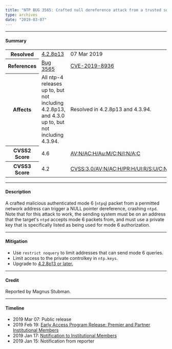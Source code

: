 ```yaml
---
title: "NTP BUG 3565: Crafted null dereference attack from a trusted source with an authenticated mode 6 packet"
type: archives
date: "2019-03-07"
---
```


* * *

#### Summary

<table>
  <tbody>
	<tr>
		<th><b>Resolved</b></th>
		<td><a href="/support/securitynotice/4_2_8p13-release-announcement">4.2.8p13</a></td>
		<td>07 Mar 2019</td>
	</tr>
	<tr>
		<th><b>References</b></th>
		<td><a href="https://bugs.ntp.org/show_bug.cgi?id=3565">Bug 3565</a></td>
		<td><a href="https://nvd.nist.gov/vuln/detail/CVE-2019-8936">CVE-2019-8936</a></td>
	</tr>
	<tr>
		<th><b>Affects</b></th>
		<td>All ntp-4 releases up to, but not including 4.2.8p13,<br> and 4.3.0 up to, but not including 4.3.94.</td>
		<td>Resolved in 4.2.8p13 and 4.3.94.</td>
	</tr>
	<tr>
		<th><b>CVSS2 Score</b></th>
		<td>4.6</td>
		<td><a href="https://nvd.nist.gov/vuln-metrics/cvss/v2-calculator?vector=(AV:N/AC:H/Au:M/C:N/I:N/A:C)">AV:N/AC:H/Au:M/C:N/I:N/A:C</a></td>
	</tr>
	<tr>
		<th><b>CVSS3 Score<b></th>
		<td>4.2</td>
		<td><a href="https://nvd.nist.gov/vuln-metrics/cvss/v3-calculator?vector=AV:N/AC:H/PR:H/UI:R/S:U/C:N/I:N/A:H">CVSS:3.0/AV:N/AC:H/PR:H/UI:R/S:U/C:N/I:N/A:H</a></td>
	</tr>	
  </tbody>	
</table>

* * *
    
#### Description 

A crafted malicious authenticated mode 6 (`ntpq`) packet from a permitted network address can trigger a NULL pointer dereference, crashing `ntpd`. Note that for this attack to work, the sending system must be on an address that the target's `ntpd` accepts mode 6 packets from, and must use a private key that is specifically listed as being used for mode 6 authorization. 

* * *
    
#### Mitigation

* Use `restrict noquery` to limit addresses that can send mode 6 queries.
* Limit access to the private controlkey in `ntp.keys`.
* Upgrade to [4.2.8p13 or later.](/downloads)

* * *

#### Credit

Reported by Magnus Stubman.

* * *

#### Timeline

* 2019 Mar 07: Public release
* 2019 Feb 19: [Early Access Program Release: Premier and Partner Institutional Members](https://www.nwtime.org/membership/benefits)
* 2019 Jan 17: [Notification to Institutional Members](https://www.nwtime.org/membership/benefits)
* 2019 Jan 15: Notification from reporter